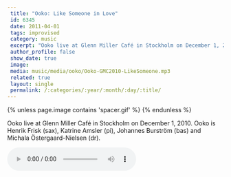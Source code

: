 ```yaml
---
 title: "Ooko: Like Someone in Love"
 id: 6345
 date: 2011-04-01
 tags: improvised
 category: music
 excerpt: "Ooko live at Glenn Miller Café in Stockholm on December 1, 2010. Ooko is Henrik Frisk (sax), Katrine Amsler (pi), Johannes Burström (bas) and Michala Östergaard-Nielsen (dr)...."
 author_profile: false
 show_date: true
 image: 
 media: music/media/ooko/Ooko-GMC2010-LikeSomeone.mp3
 related: true
 layout: single
 permalink: /:categories/:year/:month/:day/:title/
---
```

{% unless page.image contains 'spacer.gif' %}
{% endunless %}

Ooko live at Glenn Miller Café in Stockholm on December 1, 2010. Ooko is Henrik Frisk (sax), Katrine Amsler (pi), Johannes Burström (bas) and Michala Östergaard-Nielsen (dr).

![](music/media/ooko/Ooko-GMC2010-LikeSomeone.mp3)
